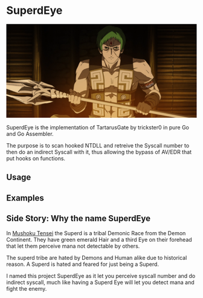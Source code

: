 # SuperdEye

![superdeye](superd.png)

SuperdEye is the implementation of TartarusGate by trickster0 in pure Go and Go Assembler.

The purpose is to scan hooked NTDLL and retreive the Syscall number to then do an indirect Syscall with it, thus allowing the bypass of AV/EDR that put hooks on functions.

## Usage

## Examples

## Side Story: Why the name SuperdEye

In [Mushoku Tensei](https://myanimelist.net/anime/39535/Mushoku_Tensei__Isekai_Ittara_Honki_Dasu) the Superd is a tribal Demonic Race from the Demon Continent. They have green emerald Hair and a third Eye on their forehead that let them perceive mana not detectable by others.

The superd tribe are hated by Demons and Human alike due to historical reason. A Superd is hated and feared for just being a Superd.

I named this project SuperdEye as it let you perceive syscall number and do indirect syscall, much like having a Superd Eye will let you detect mana and fight the enemy.
